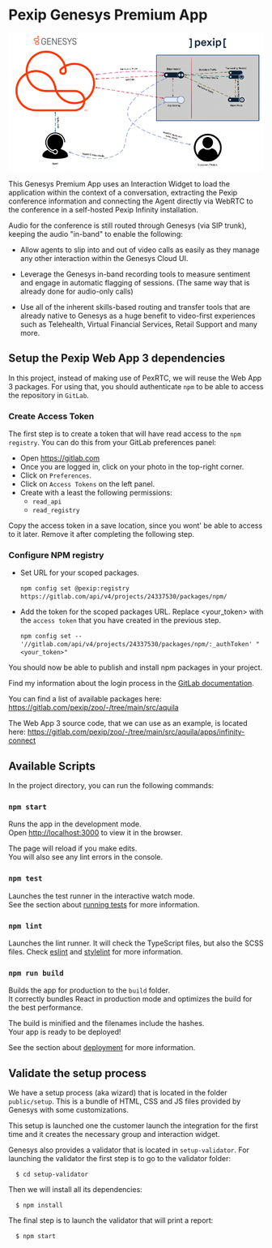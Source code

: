 # Pexip Genesys Premium App

![Architecture Diagram](docs/images/01-Architecture-Diagram.png )

This Genesys Premium App uses an Interaction Widget to load the application within the context of a conversation, extracting the Pexip conference information and connecting the Agent directly via WebRTC to the conference in a self-hosted Pexip Infinity installation.

Audio for the conference is still routed through Genesys (via SIP trunk), keeping the audio "in-band" to enable the following:

- Allow agents to slip into and out of video calls as easily as they manage any other interaction within the Genesys Cloud UI.

- Leverage the Genesys in-band recording tools to measure sentiment and engage in automatic flagging of sessions. (The same way that is already done for audio-only calls)

- Use all of the inherent skills-based routing and transfer tools that are already native to Genesys as a huge benefit to video-first experiences such as Telehealth, Virtual Financial Services, Retail Support and many more.

## Setup the Pexip Web App 3 dependencies

In this project, instead of making use of PexRTC, we will reuse the Web App 3 packages. For using that, you should authenticate `npm` to be able to access the repository in `GitLab`.

### Create Access Token

The first step is to create a token that will have read access to the `npm registry`. You can do this from your GitLab preferences panel:

- Open https://gitlab.com
- Once you are logged in, click on your photo in the top-right corner.
- Click on `Preferences`.
- Click on `Access Tokens` on the left panel.
- Create with a least the following permissions:
  - `read_api`
  - `read_registry`

Copy the access token in a save location, since you wont' be able to access to it later. Remove it after completing the following step.

### Configure NPM registry

- Set URL for your scoped packages.

      npm config set @pexip:registry https://gitlab.com/api/v4/projects/24337530/packages/npm/

- Add the token for the scoped packages URL. Replace <your_token> with the `access token` that you have created in the previous step.

      npm config set -- '//gitlab.com/api/v4/projects/24337530/packages/npm/:_authToken' "<your_token>"

You should now be able to publish and install npm packages in your project.

Find my information about the login process in the [GitLab documentation](https://docs.gitlab.com/ee/user/packages/npm_registry/#authenticate-to-the-package-registry).

You can find a list of available packages here: https://gitlab.com/pexip/zoo/-/tree/main/src/aquila

The Web App 3 source code, that we can use as an example, is located here: https://gitlab.com/pexip/zoo/-/tree/main/src/aquila/apps/infinity-connect

## Available Scripts

In the project directory, you can run the following commands:

### `npm start`

Runs the app in the development mode.\
Open [http://localhost:3000](http://localhost:3000) to view it in the browser.

The page will reload if you make edits.\
You will also see any lint errors in the console.

### `npm test`

Launches the test runner in the interactive watch mode.\
See the section about [running tests](https://facebook.github.io/create-react-app/docs/running-tests) for more information.

### `npm lint`

Launches the lint runner. It will check the TypeScript files, but also the SCSS files.
Check [eslint](https://eslint.org/) and [stylelint](https://stylelint.io/) for more information.

### `npm run build`

Builds the app for production to the `build` folder.\
It correctly bundles React in production mode and optimizes the build for the best performance.

The build is minified and the filenames include the hashes.\
Your app is ready to be deployed!

See the section about [deployment](https://facebook.github.io/create-react-app/docs/deployment) for more information.


## Validate the setup process

We have a setup process (aka wizard) that is located in the folder `public/setup`. This
is a bundle of HTML, CSS and JS files provided by Genesys with some customizations.

This setup is launched one the customer launch the integration for the first time
and it creates the necessary group and interaction widget.

Genesys also provides a validator that is located in `setup-validator`. For launching
the validator the first step is to go to the validator folder:

      $ cd setup-validator

Then we will install all its dependencies:

      $ npm install

The final step is to launch the validator that will print a report:

      $ npm start
